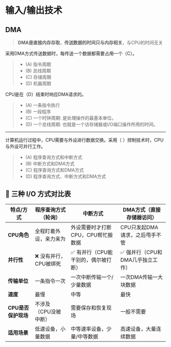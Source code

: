 # 输入/输出技术

## DMA

> **DMA是直接内存存取**，**传送数据的时间只与内存相关**，与CPU的时间无关

采用DMA方式传送数据时，每传送一个数据都需要占用一个（C）。

> - (A) 指令周期
> - (B) 总线周期
> - (C) 存储周期
> - (D) 机器周期

CPU是在（D）结束时响应DMA请求的。

> - (A) 一条指令执行
> - (B) 一段程序
> - (C) 一个时钟周期: 是处理操作的最基本单位。
> - (D) 一个总线周期: 也就是一个访存储器或I/O端口操作所用的时间。

---

计算机运行过程中，CPU需要与外设进行数据交换。采用（ ）控制技术时，CPU与外设可并行工作。

> - (A) 程序查询方式和中断方式
> - (B) 中断方式和DMA方式
> - (C) 程序查询方式和DMA方式
> - (D) 程序查询方式、中断方式和DMA方式

## 🔹 三种 I/O 方式对比表

| 特点/方式           | 程序查询方式（轮询）   | 中断方式                            | DMA方式（直接存储器访问）        |
| ------------------- | ---------------------- | ----------------------------------- | -------------------------------- |
| **CPU角色**         | 全程盯着外设，亲力亲为 | 外设需要时才打断 CPU，CPU帮忙搬数据 | CPU只发起DMA请求，之后甩手不管   |
| **并行性**          | ❌ 没有并行，CPU被绑死  | ✅ 有并行（CPU能干别的，偶尔被打断） | ✅ 强并行（CPU和DMA几乎独立工作） |
| **传输单位**        | 一条指令一次           | 一次中断传输一个/少量数据           | 一次DMA传输一大块数据            |
| **速度**            | 最慢                   | 中等                                | 最快                             |
| **CPU是否保护现场** | 不涉及（CPU没被中断）  | 需要保存和恢复现场                  | 一般不需要                       |
| **适用场景**        | 低速设备，小量数据     | 中等速率设备，少量/中等数据         | 高速设备，大量连续数据           |
